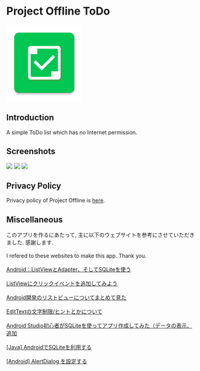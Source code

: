 # Project Offline ToDo
<img src="https://raw.githubusercontent.com/ioliteis/projectoffline_todo/master/app/src/main/ic_launcher-web.png" width="200px"></img>
## Introduction
A simple ToDo list which has no Internet permission.
## Screenshots
<img src="https://pixelfed.social/storage/m/ebbba457f15a41f29e66bf69f0a5a4d0c974249a/d39aa78c66ea34daea763c3f0f7d2bf0905d76ff/RGwREE41UpahXqlR6FTiqdSF5nmyFzjU9ThWpsuc.png" width="240px"></img>
<img src="https://pixelfed.social/storage/m/ebbba457f15a41f29e66bf69f0a5a4d0c974249a/d39aa78c66ea34daea763c3f0f7d2bf0905d76ff/Ee2HKc5L1OUeC7GSK63AWI3BpkHT8kBJXedqS83x.png" width="240px"></img>
<img src="https://pixelfed.social/storage/m/ebbba457f15a41f29e66bf69f0a5a4d0c974249a/d39aa78c66ea34daea763c3f0f7d2bf0905d76ff/tia3Jb2yGPCn1WHflDM7KVs5ogRONLkFS7At14Mo.png" width="240px"></img>
## Privacy Policy
Privacy policy of Project Offline is [here](https://ioliteis.github.io/projectoffline/2019/08/26/Privacy-Policy/).
## Miscellaneous
このアプリを作るにあたって, 主に以下のウェブサイトを参考にさせていただきました. 感謝します. <br /><br />
I refered to these websites to make this app. Thank you. <br /><br />
[Android：ListViewとAdapter、そしてSQLiteを使う](https://asky.hatenablog.com/entry/2016/05/08/013038)<br /><br />
[ListViewにクリックイベントを追加してみよう](https://androidroid.info/android/listview/30/)<br /><br />
[Android開発のリストビューについてまとめて見た](https://qiita.com/watataku/items/36bf775ec5446dc860a8#%E3%83%AA%E3%82%B9%E3%83%88%E3%82%BF%E3%83%83%E3%83%97%E3%81%AE%E3%83%AA%E3%82%B9%E3%83%8A)<br /><br />
[EditTextの文字制限/ヒントとかについて](http://andante.in/i/%E3%82%B3%E3%83%B3%E3%83%9D%E3%83%BC%E3%83%8D%E3%83%B3%E3%83%88/edittext%E3%81%AE%E6%96%87%E5%AD%97%E5%88%B6%E9%99%90%E3%83%92%E3%83%B3%E3%83%88%E3%81%A8%E3%81%8B%E3%81%AB%E3%81%A4%E3%81%84%E3%81%A6/)<br /><br />
[Android Studio初心者がSQLiteを使ってアプリ作成してみた（データの表示、追加](https://qiita.com/kengo_kuwahara/items/a8ef858a9810cad42ca6)<br /><br />
[[Java] AndroidでSQLiteを利用する](https://www.ipentec.com/document/android-use-sqlite-simple-app)<br /><br />
[[Android] AlertDialog を設定する](https://akira-watson.com/android/alertdialog.html)
